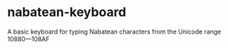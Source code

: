 # nabatean-keyboard
A basic keyboard for typing Nabatean characters from the Unicode range 10880—108AF
